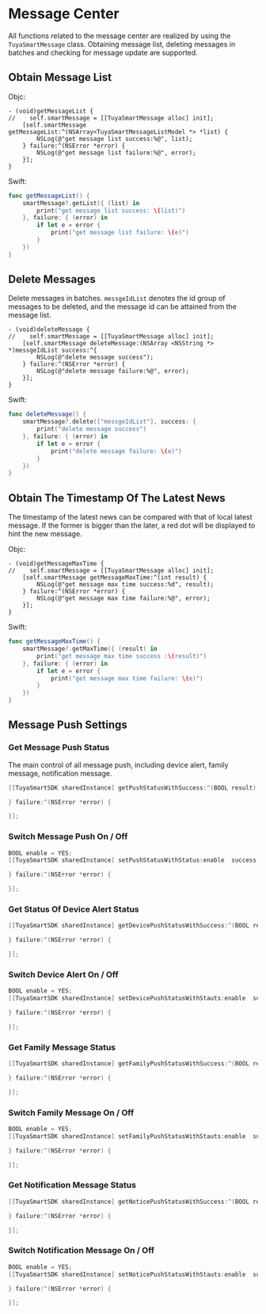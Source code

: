 # Message Center

All functions related to the message center are realized by using the `TuyaSmartMessage` class. Obtaining message list, deleting messages in batches and checking for message update are supported. 

## Obtain Message List

Objc:

```objc
- (void)getMessageList {
//    self.smartMessage = [[TuyaSmartMessage alloc] init];
	[self.smartMessage getMessageList:^(NSArray<TuyaSmartMessageListModel *> *list) {
		NSLog(@"get message list success:%@", list);
	} failure:^(NSError *error) {
		NSLog(@"get message list failure:%@", error);
	}];
}
```
Swift:

```swift
func getMessageList() {
    smartMessage?.getList({ (list) in
        print("get message list success: \(list)")
    }, failure: { (error) in
        if let e = error {
            print("get message list failure: \(e)")
        }
    })
}
```

## Delete Messages

Delete messages in batches. `messgeIdList` denotes the id group of messages to be deleted, and the message id can be attained from the message list. 

```objc
- (void)deleteMessage {
//    self.smartMessage = [[TuyaSmartMessage alloc] init];
    [self.smartMessage deleteMessage:(NSArray <NSString *> *)messgeIdList success:^{
		NSLog(@"delete message success");
    } failure:^(NSError *error) {
    	NSLog(@"delete message failure:%@", error);
    }];
}
```
Swift:

```swift
func deleteMessage() {
    smartMessage?.delete(["messgeIdList"], success: {
        print("delete message success")
    }, failure: { (error) in
        if let e = error {
            print("delete message failure: \(e)")
        }
    })
}
```
## Obtain The Timestamp Of The Latest News

The timestamp of the latest news can be compared with that of local latest message. If the former is bigger than the later, a red dot will be displayed to hint the new message. 

Objc:

```objc
- (void)getMessageMaxTime {
//    self.smartMessage = [[TuyaSmartMessage alloc] init];
	[self.smartMessage getMessageMaxTime:^(int result) {
		NSLog(@"get message max time success:%d", result);
	} failure:^(NSError *error) {
		NSLog(@"get message max time failure:%@", error);
	}];
}
```

Swift:

```swift
func getMessageMaxTime() {
    smartMessage?.getMaxTime({ (result) in
        print("get message max time success :\(result)")
    }, failure: { (error) in
        if let e = error {
            print("get message max time failure: \(e)")
        }
    })
}
```



## Message Push Settings

### Get Message Push Status

The main control of all message push, including device alert, family message, notification message.

```objective-c
[[TuyaSmartSDK sharedInstance] getPushStatusWithSuccess:^(BOOL result) {

} failure:^(NSError *error) {

}];
```

### Switch Message Push On / Off

```objective-c
BOOL enable = YES;
[[TuyaSmartSDK sharedInstance] setPushStatusWithStatus:enable  success:^{

} failure:^(NSError *error) {

}];
```

### Get Status Of Device Alert Status

```objective-c
[[TuyaSmartSDK sharedInstance] getDevicePushStatusWithSuccess:^(BOOL result) {

} failure:^(NSError *error) {

}];
```

### Switch Device Alert On / Off

```objective-c
BOOL enable = YES;
[[TuyaSmartSDK sharedInstance] setDevicePushStatusWithStauts:enable  success:^{

} failure:^(NSError *error) {

}];
```

### Get Family Message Status

```objective-c
[[TuyaSmartSDK sharedInstance] getFamilyPushStatusWithSuccess:^(BOOL result) {

} failure:^(NSError *error) {

}];
```

### Switch Family Message On / Off

```objective-c
BOOL enable = YES;
[[TuyaSmartSDK sharedInstance] setFamilyPushStatusWithStauts:enable  success:^{

} failure:^(NSError *error) {

}];
```

### Get Notification Message Status

```objective-c
[[TuyaSmartSDK sharedInstance] getNoticePushStatusWithSuccess:^(BOOL result) {

} failure:^(NSError *error) {

}];
```

### Switch Notification Message On / Off

```objective-c
BOOL enable = YES;
[[TuyaSmartSDK sharedInstance] setNoticePushStatusWithStauts:enable  success:^{

} failure:^(NSError *error) {

}];
```